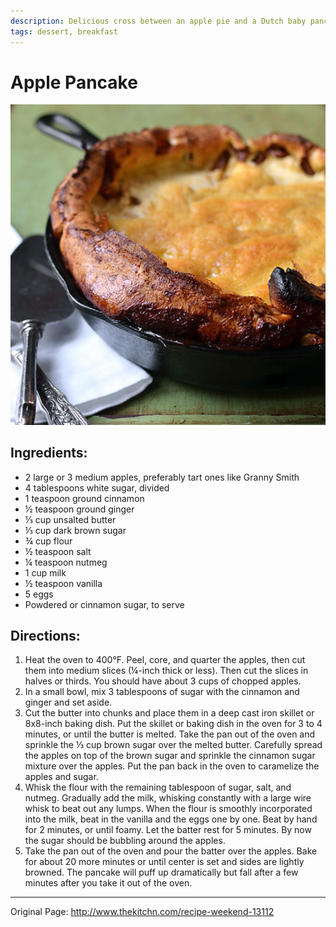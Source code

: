 ```yaml
---
description: Delicious cross between an apple pie and a Dutch baby pancake. 
tags: dessert, breakfast
---
```


# Apple Pancake

![apple_dutch_baby.png](../images/apple_dutch_baby.png)

## Ingredients:

  * 2 large or 3 medium apples, preferably tart ones like Granny Smith
  * 4 tablespoons white sugar, divided
  * 1 teaspoon ground cinnamon
  * ½ teaspoon ground ginger
  * ⅓ cup unsalted butter
  * ⅓ cup dark brown sugar
  * ¾ cup flour
  * ½ teaspoon salt
  * ¼ teaspoon nutmeg
  * 1 cup milk
  * ½ teaspoon vanilla
  * 5 eggs
  * Powdered or cinnamon sugar, to serve

## Directions:

1. Heat the oven to 400°F. Peel, core, and quarter the apples, then cut them into medium slices (¼-inch thick or less). Then cut the slices in halves or thirds. You should have about 3 cups of chopped apples.
2. In a small bowl, mix 3 tablespoons of sugar with the cinnamon and ginger and set aside.
3. Cut the butter into chunks and place them in a deep cast iron skillet or 8x8-inch baking dish. Put the skillet or baking dish in the oven for 3 to 4 minutes, or until the butter is melted. Take the pan out of the oven and sprinkle the ⅓ cup brown sugar over the melted butter. Carefully spread the apples on top of the brown sugar and sprinkle the cinnamon sugar mixture over the apples. Put the pan back in the oven to caramelize the apples and sugar.
4. Whisk the flour with the remaining tablespoon of sugar, salt, and nutmeg. Gradually add the milk, whisking constantly with a large wire whisk to beat out any lumps. When the flour is smoothly incorporated into the milk, beat in the vanilla and the eggs one by one. Beat by hand for 2 minutes, or until foamy. Let the batter rest for 5 minutes. By now the sugar should be bubbling around the apples.
5. Take the pan out of the oven and pour the batter over the apples. Bake for about 20 more minutes or until center is set and sides are lightly browned. The pancake will puff up dramatically but fall after a few minutes after you take it out of the oven.

* * *

Original Page: <http://www.thekitchn.com/recipe-weekend-13112>
